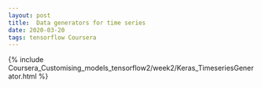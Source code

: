 ```yaml
---
layout: post
title:  Data generators for time series
date: 2020-03-20 
tags: tensorflow Coursera
---
```

{% include Coursera_Customising_models_tensorflow2/week2/Keras_TimeseriesGenerator.html %}


